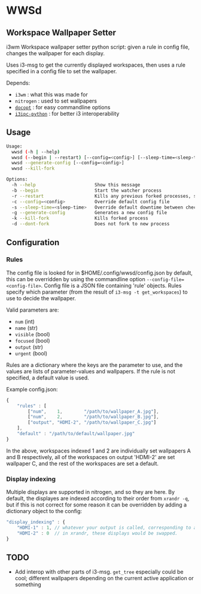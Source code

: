 WWSd
====

Workspace Wallpaper Setter
--------------------------

i3wm Workspace wallpaper setter python script: given a rule in config file, changes the wallpaper for each display.

Uses i3-msg to get the currently displayed workspaces, then uses a rule specified in a config file to set the wallpaper.

Depends:
 - `i3wm` : what this was made for
 - `nitrogen` : used to set wallpapers
 - [`docopt`](https://github.com/docopt/docopt) : for easy commandline options
 - [`i3ipc-python`](https://github.com/acrisci/i3ipc-python) : for better i3 interoperability
 
Usage
-----
```bash
Usage:
  wwsd (-h | --help)
  wwsd (--begin | --restart) [--config=<config>] [--sleep-time=<sleep-time>] [--dont-fork]
  wwsd --generate-config [--config=<config>] 
  wwsd --kill-fork

Options:
  -h --help                      Show this message
  -b --begin                     Start the watcher process
  -r --restart                   Kills any previous forked processes, starts new watcher process
  -c --config=<config>           Override default config file
  -s --sleep-time=<sleep-time>   Override default downtime between checks [default: 0.1].
  -g --generate-config           Generates a new config file
  -k --kill-fork                 Kills forked process
  -d --dont-fork                 Does not fork to new process
```

Configuration
-------------
### Rules
The config file is looked for in $HOME/.config/wwsd/config.json by default, this can be overridden by using the commandline option `--config-file=<config-file>`. Config file is a JSON file containing 'rule' objects. Rules specify which parameter (from the result of `i3-msg -t get_workspaces`) to use to decide the wallpaper.

Valid parameters are:

 - `num` (int)
 - `name` (str)
 - `visible` (bool)
 - `focused` (bool)
 - `output` (str)
 - `urgent` (bool)
 
Rules are a dictionary where the keys are the parameter to use, and the values are lists of parameter-values and wallpapers. If the rule is not specified, a default value is used.

Example config.json:

```javascript
{
	"rules" : [
		["num",    1,        "/path/to/wallpaper_A.jpg"],
		["num",    2,        "/path/to/wallpaper_B.jpg"],
		["output", "HDMI-2", "/path/to/wallpaper_C.jpg"]
	],
	"default" : "/path/to/default/wallpaper.jpg"
}
```

In the above, workspaces indexed 1 and 2 are individually set wallpapers A and B respectively, all of the workspaces on output 'HDMI-2' are set wallpaper C, and the rest of the workspaces are set a default.

### Display indexing
Multiple displays are supported in nitrogen, and so they are here. By default, the displayes are indexed according to their order from `xrandr -q`, but if this is not correct for some reason it can be overridden by adding a dictionary object to the config:

```javascript
"display_indexing" : {
	"HDMI-1" : 1, // whatever your output is called, corresponding to a 0-based index
	"HDMI-2" : 0  // in xrandr, these displays would be swapped.
}
```

TODO
----
 - Add interop with other parts of i3-msg. `get_tree` especially could be cool; different wallpapers depending on the current active application or something
